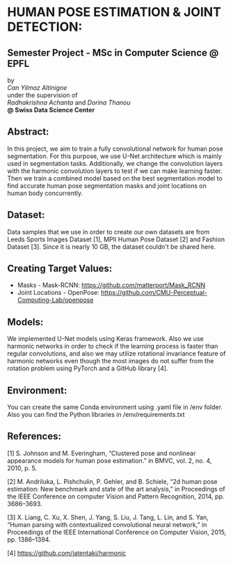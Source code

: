 # HUMAN POSE ESTIMATION & JOINT DETECTION:

## Semester Project - MSc in Computer Science @ EPFL

by <br>
_Can Yilmaz Altinigne_ <br>
under the supervision of <br>
_Radhakrishna Achanta_ and _Dorina Thanou_ <br>
**@ Swiss Data Science Center** <br>

## Abstract:

In this project, we aim to train a fully convolutional network for human pose segmentation. For this purpose, we use U-Net 
architecture which is mainly used in segmentation tasks. Additionally, we change the convolution layers with the harmonic 
convolution layers to test if we can make learning faster. Then we train a combined model based on the best segmentation 
model to find accurate human pose segmentation masks and joint locations on human body concurrently.

## Dataset:

Data samples that we use in order to create our own datasets are from Leeds Sports Images Dataset [1], MPII Human Pose 
Dataset [2] and Fashion Dataset [3]. Since it is nearly 10 GB, the dataset couldn't be shared here.

## Creating Target Values:

- Masks - Mask-RCNN: https://github.com/matterport/Mask_RCNN
- Joint Locations - OpenPose: https://github.com/CMU-Perceptual-Computing-Lab/openpose

## Models:

We implemented U-Net models using Keras framework. Also we use harmonic networks in order to check if the learning process 
is faster than regular convolutions, and also we may utilize rotational invariance feature of harmonic networks even though 
the most images do not suffer from the rotation problem using PyTorch and a GitHub library [4].

## Environment:

You can create the same Conda environment using .yaml file in /env folder. Also you can find the Python libraries in 
/env/requirements.txt

## References:

[1] S. Johnson and M. Everingham, “Clustered pose and nonlinear appearance models for human pose estimation.” in BMVC, 
vol. 2, no. 4, 2010, p. 5.

[2] M. Andriluka, L. Pishchulin, P. Gehler, and B. Schiele, “2d human pose estimation: New benchmark and state of the 
art analysis,” in Proceedings of the IEEE Conference on computer Vision and Pattern Recognition, 2014, pp. 3686–3693.

[3] X. Liang, C. Xu, X. Shen, J. Yang, S. Liu, J. Tang, L. Lin, and S. Yan, “Human parsing with contextualized convolutional 
neural network,” in Proceedings of the IEEE International Conference on Computer Vision, 2015, pp. 1386–1394.

[4] https://github.com/jatentaki/harmonic
